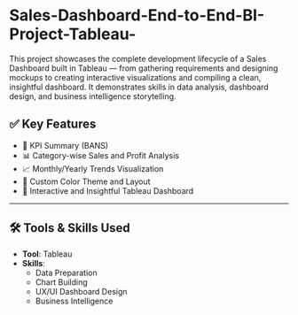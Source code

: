 # Sales-Dashboard-End-to-End-BI-Project-Tableau-
This project showcases the complete development lifecycle of a Sales Dashboard built in Tableau — from gathering requirements and designing mockups to creating interactive visualizations and compiling a clean, insightful dashboard.
It demonstrates skills in data analysis, dashboard design, and business intelligence storytelling.


## ✅ Key Features

- 📌 KPI Summary (BANS)
- 📊 Category-wise Sales and Profit Analysis
- 📈 Monthly/Yearly Trends Visualization
- 🎨 Custom Color Theme and Layout
- 📎 Interactive and Insightful Tableau Dashboard

---

## 🛠️ Tools & Skills Used

- **Tool**: Tableau  
- **Skills**:  
  - Data Preparation  
  - Chart Building  
  - UX/UI Dashboard Design  
  - Business Intelligence
